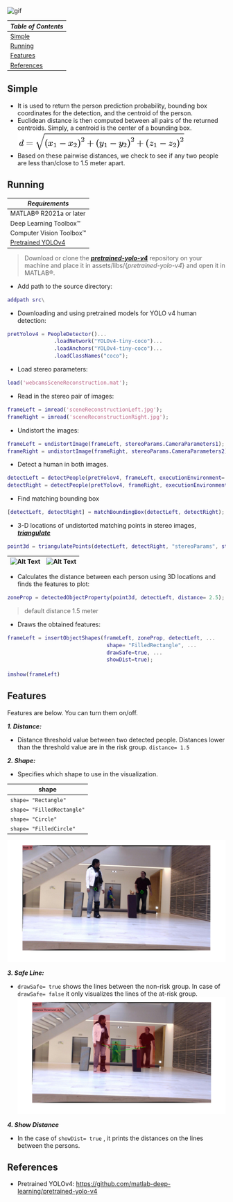 ![gif](assets/img/video.gif)

|***Table of Contents***|
|-----|
|[Simple](#simple-theory)|
|[Running](#running)|
|[Features](#features)|
|[References](#references)|

## Simple
- It is used to return the person prediction probability, bounding box coordinates for the detection, and the centroid of the person.
- Euclidean distance is then computed between all pairs of the returned centroids. Simply, a centroid is the center of a bounding box.
![image](assets/img/dist.png)
- Based on these pairwise distances, we check to see if any two people are less than/close to 1.5 meter apart.

## Running
|***Requirements***|
|---|
|MATLAB&reg; R2021a or later|
|Deep Learning Toolbox&trade;|
|Computer Vision Toolbox&trade;|
|[Pretrained YOLOv4]("https://github.com/matlab-deep-learning/pretrained-yolo-v4")|

> Download or clone the [***pretrained-yolo-v4***]("https://github.com/matlab-deep-learning/pretrained-yolo-v4") repository on your machine and place it in assets/libs/{_pretrained-yolo-v4_} and open it in MATLAB®.

- Add path to the source directory:
```MATLAB
addpath src\
```
- Downloading and using pretrained models for YOLO v4 human detection:
```MATLAB
pretYolov4 = PeopleDetector()...
               .loadNetwork("YOLOv4-tiny-coco")...
               .loadAnchors("YOLOv4-tiny-coco")...
               .loadClassNames("coco");
```

- Load stereo parameters:

```MATLAB
load('webcamsSceneReconstruction.mat');
```
- Read in the stereo pair of images:

```MATLAB 
frameLeft = imread('sceneReconstructionLeft.jpg');
frameRight = imread('sceneReconstructionRight.jpg');
```
- Undistort the images:
```MATLAB
frameLeft = undistortImage(frameLeft, stereoParams.CameraParameters1);
frameRight = undistortImage(frameRight, stereoParams.CameraParameters2);
```
- Detect a human in both images.
```MATLAB
detectLeft = detectPeople(pretYolov4, frameLeft, executionEnvironment= "gpu");
detectRight = detectPeople(pretYolov4, frameRight, executionEnvironment= "gpu");
```
- Find matching bounding box
```MATLAB
[detectLeft, detectRight] = matchBoundingBox(detectLeft, detectRight);
```
- 3-D locations of undistorted matching points in stereo images, [***triangulate***](https://www.mathworks.com/help/vision/ref/triangulate.html)
```MATLAB
point3d = triangulatePoints(detectLeft, detectRight, "stereoParams", stereoParams);
```

|![Alt Text](https://upload.wikimedia.org/wikipedia/en/thumb/2/2c/TriangulationIdeal.svg/380px-TriangulationIdeal.svg.png)|![Alt Text](https://upload.wikimedia.org/wikipedia/en/thumb/a/ae/TriangulationReal.svg/380px-TriangulationReal.svg.png)|
|---|---|


- Calculates the distance between each person using 3D locations and finds the features to plot:
```MATLAB
zoneProp = detectedObjectProperty(point3d, detectLeft, distance= 2.5);
```
>default distance 1.5 meter
- Draws the obtained features:
```MATLAB
frameLeft = insertObjectShapes(frameLeft, zoneProp, detectLeft, ...
                                shape= "FilledRectangle", ...
                                drawSafe=true, ...
                                showDist=true);

imshow(frameLeft)
```

## Features
Features are below. You can turn them on/off.

***1. Distance:***
- Distance threshold value between two detected people. Distances lower than the threshold value are in the risk group. ```distance= 1.5 ```

***2. Shape:***
- Specifies which shape to use in the visualization. 

|shape|
|-----|
|```shape= "Rectangle"```|
|```shape= "FilledRectangle"```|
|```shape= "Circle"```|
|```shape= "FilledCircle"```|
![safe](assets/img/safe.png)


***3. Safe Line:***
- ```drawSafe= true``` shows the lines between the non-risk group. In case of ```drawSafe= false```  it only visualizes the lines of the at-risk group.
![safelines](assets/img/safeline.png)

***4. Show Distance***
- In the case of ```showDist= true``` , it prints the distances on the lines between the persons.

## References
- Pretrained YOLOv4: https://github.com/matlab-deep-learning/pretrained-yolo-v4